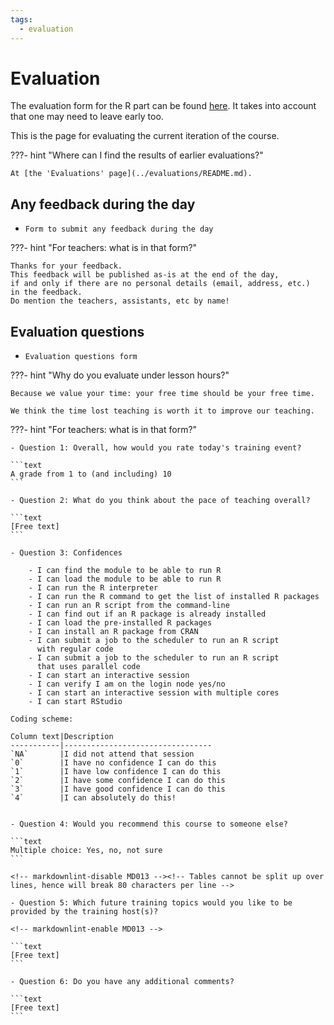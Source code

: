 ```yaml
---
tags:
  - evaluation
---
```


# Evaluation

The evaluation form for the R part can be found [here](https://forms.office.com/e/jDAQWiPbgs).
It takes into account that one may need to leave early too.

This is the page for evaluating the current iteration of the course.

???- hint "Where can I find the results of earlier evaluations?"

    At [the 'Evaluations' page](../evaluations/README.md).

## Any feedback during the day

- `Form to submit any feedback during the day`

???- hint "For teachers: what is in that form?"

    Thanks for your feedback.
    This feedback will be published as-is at the end of the day,
    if and only if there are no personal details (email, address, etc.)
    in the feedback.
    Do mention the teachers, assistants, etc by name!

## Evaluation questions

- `Evaluation questions form`

???- hint "Why do you evaluate under lesson hours?"

    Because we value your time: your free time should be your free time.

    We think the time lost teaching is worth it to improve our teaching.

???- hint "For teachers: what is in that form?"

    - Question 1: Overall, how would you rate today's training event?

    ```text
    A grade from 1 to (and including) 10
    ```

    - Question 2: What do you think about the pace of teaching overall?

    ```text
    [Free text]
    ```

    - Question 3: Confidences

        - I can find the module to be able to run R
        - I can load the module to be able to run R
        - I can run the R interpreter
        - I can run the R command to get the list of installed R packages
        - I can run an R script from the command-line
        - I can find out if an R package is already installed
        - I can load the pre-installed R packages
        - I can install an R package from CRAN
        - I can submit a job to the scheduler to run an R script
          with regular code
        - I can submit a job to the scheduler to run an R script
          that uses parallel code
        - I can start an interactive session
        - I can verify I am on the login node yes/no
        - I can start an interactive session with multiple cores
        - I can start RStudio

    Coding scheme:

    Column text|Description
    -----------|---------------------------------
    `NA`       |I did not attend that session
    `0`        |I have no confidence I can do this
    `1`        |I have low confidence I can do this
    `2`        |I have some confidence I can do this
    `3`        |I have good confidence I can do this
    `4`        |I can absolutely do this!


    - Question 4: Would you recommend this course to someone else?

    ```text
    Multiple choice: Yes, no, not sure
    ```

    <!-- markdownlint-disable MD013 --><!-- Tables cannot be split up over lines, hence will break 80 characters per line -->

    - Question 5: Which future training topics would you like to be provided by the training host(s)?

    <!-- markdownlint-enable MD013 -->

    ```text
    [Free text]
    ```

    - Question 6: Do you have any additional comments?

    ```text
    [Free text]
    ```
